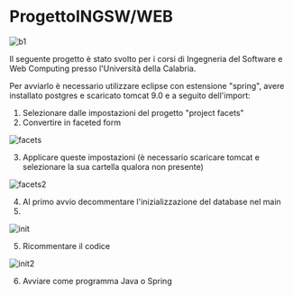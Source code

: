 # ProgettoINGSW/WEB
![b1](https://user-images.githubusercontent.com/78265579/151965605-583c8a89-fc9d-43cd-9f4b-735b6db61806.png)



Il seguente progetto è stato svolto per i corsi di Ingegneria del Software e Web Computing presso l'Università della Calabria.

Per avviarlo è necessario utilizzare eclipse con estensione "spring", avere installato postgres e scaricato tomcat 9.0 e a seguito dell'import:

1) Selezionare dalle impostazioni del progetto "project facets"
2) Convertire in faceted form

![facets](https://user-images.githubusercontent.com/78265579/151966184-e478b92a-bb4d-408d-9bb1-de7e042ef0ce.png)

3) Applicare queste impostazioni (è necessario scaricare tomcat e selezionare la sua cartella qualora non presente)

![facets2](https://user-images.githubusercontent.com/78265579/151966287-8c7b1370-cd41-4974-94dc-9a4ec01fa2d7.png)

4) Al primo avvio decommentare l'inizializzazione del database nel main
5) 
![init](https://user-images.githubusercontent.com/78265579/151967264-919ab3a0-d05f-43dd-bd3f-db3269253949.png)

5) Ricommentare il codice 

![init2](https://user-images.githubusercontent.com/78265579/151967174-a05cc7fd-ed40-410b-8cd8-0dfc4f31b9c5.png)

6) Avviare come programma Java o Spring

